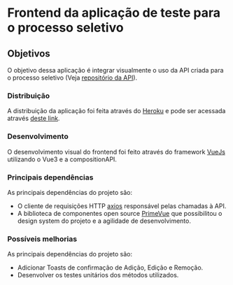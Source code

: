 # Frontend da aplicação de teste para o processo seletivo

## Objetivos

O objetivo dessa aplicação é integrar visualmente o uso da API criada para o processo seletivo (Veja [repositório da API](https://github.com/triangulodepascal/Qualicorp_TesteFullStack_backend/)).

### Distribuição

A distribuição da aplicação foi feita através do [Heroku](https://www.heroku.com/) e pode ser acessada através [deste link](https://qualicorp-teste-frontend.herokuapp.com/).

### Desenvolvimento

O desenvolvimento visual do frontend foi feito através do framework [VueJs](https://vuejs.org/) utilizando o Vue3 e a compositionAPI.

### Principais dependências

As principais dependências do projeto são:

- O cliente de requisições HTTP [axios](https://www.npmjs.com/package/axios) responsável pelas chamadas à API.
- A biblioteca de componentes open source [PrimeVue](https://primefaces.org/primevue/showcase/) que possibilitou o design system do projeto e a agilidade de desenvolvimento.

### Possíveis melhorias

As principais dependências do projeto são:

- Adicionar Toasts de confirmação de Adição, Edição e Remoção.
- Desenvolver os testes unitários dos métodos utilizados.
